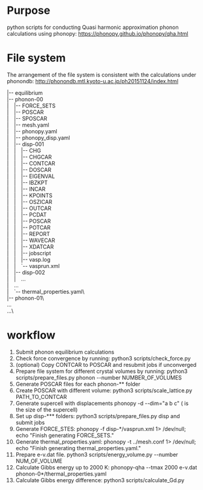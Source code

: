 # Purpose
python scripts for conducting Quasi harmonic approximation phonon calculations using phonopy: https://phonopy.github.io/phonopy/qha.html

# File system
The arrangement of the file system is consistent with the calculations under phonondb: http://phonondb.mtl.kyoto-u.ac.jp/ph20151124/index.html

|-- equilibrium\
|-- phonon-00\
|&emsp;|-- FORCE_SETS\
|&emsp;|-- POSCAR\
|&emsp;|-- SPOSCAR\
|&emsp;|-- mesh.yaml\
|&emsp;|-- phonopy.yaml\
|&emsp;|-- phonopy_disp.yaml\
|&emsp;|-- disp-001\
|&emsp;|&emsp;|-- CHG\
|&emsp;|&emsp;|-- CHGCAR\
|&emsp;|&emsp;|-- CONTCAR\
|&emsp;|&emsp;|-- DOSCAR\
|&emsp;|&emsp;|-- EIGENVAL\
|&emsp;|&emsp;|-- IBZKPT\
|&emsp;|&emsp;|-- INCAR\
|&emsp;|&emsp;|-- KPOINTS\
|&emsp;|&emsp;|-- OSZICAR\
|&emsp;|&emsp;|-- OUTCAR\
|&emsp;|&emsp;|-- PCDAT\
|&emsp;|&emsp;|-- POSCAR\
|&emsp;|&emsp;|-- POTCAR\
|&emsp;|&emsp;|-- REPORT\
|&emsp;|&emsp;|-- WAVECAR\
|&emsp;|&emsp;|-- XDATCAR\
|&emsp;|&emsp;|-- jobscript\
|&emsp;|&emsp;|-- vasp.log\
|&emsp;|&emsp;\`-- vasprun.xml  
|&emsp;|-- disp-002\
|&emsp;|&emsp;...\
|&emsp;...\
|&emsp;\`-- thermal_properties.yaml\  
|-- phonon-01\  
...\
...\


# workflow
1. Submit phonon equilibrium calculations
2. Check force convergence by running: python3 scripts/check_force.py
3. (optional) Copy CONTCAR to POSCAR and resubmit jobs if unconverged
4. Prepare file system for different crystal volumes by running: python3 scripts/prepare_files.py phonon --number NUMBER_OF_VOLUMES
5. Generate POSCAR files for each phonon-** folder
6. Create POSCAR with different volume: python3 scripts/scale_lattice.py PATH_TO_CONTCAR
7. Generate supercell with displacements phonopy -d --dim="a b c" (<a b c> is the size of the supercell)
8. Set up disp-*** folders: python3 scripts/prepare_files.py disp and submit jobs
9. Generate FORCE_STES: phonopy -f disp-*/vasprun.xml 1> /dev/null; echo "Finish generating FORCE_SETS."
10. Generate thermal_properties.yaml: phonopy -t ../mesh.conf 1> /dev/null; echo "Finish generating thermal_properties.yaml."
11. Prepare e-v.dat file. python3 scripts/energy_volume.py --number NUM_OF_VOLUME
12. Calculate Gibbs energy up to 2000 K: phonopy-qha --tmax 2000 e-v.dat phonon-0*/thermal_properties.yaml
13. Calculate Gibbs energy difference: python3 scripts/calculate_Gd.py
